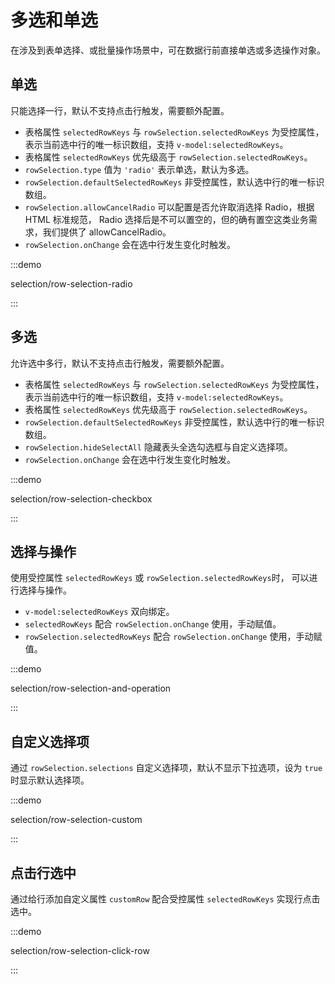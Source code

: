 # 多选和单选

在涉及到表单选择、或批量操作场景中，可在数据行前直接单选或多选操作对象。

## 单选

只能选择一行，默认不支持点击行触发，需要额外配置。

- 表格属性 `selectedRowKeys` 与 `rowSelection.selectedRowKeys` 为受控属性，表示当前选中行的唯一标识数组，支持 `v-model:selectedRowKeys`。
- 表格属性 `selectedRowKeys` 优先级高于 `rowSelection.selectedRowKeys`。
- `rowSelection.type` 值为 `'radio'` 表示单选，默认为多选。
- `rowSelection.defaultSelectedRowKeys` 非受控属性，默认选中行的唯一标识数组。
- `rowSelection.allowCancelRadio` 可以配置是否允许取消选择 Radio，根据 HTML 标准规范， Radio 选择后是不可以置空的，但的确有置空这类业务需求，我们提供了 allowCancelRadio。
- `rowSelection.onChange` 会在选中行发生变化时触发。

:::demo

selection/row-selection-radio

:::

## 多选

允许选中多行，默认不支持点击行触发，需要额外配置。

- 表格属性 `selectedRowKeys` 与 `rowSelection.selectedRowKeys` 为受控属性，表示当前选中行的唯一标识数组，支持 `v-model:selectedRowKeys`。
- 表格属性 `selectedRowKeys` 优先级高于 `rowSelection.selectedRowKeys`。
- `rowSelection.defaultSelectedRowKeys` 非受控属性，默认选中行的唯一标识数组。
- `rowSelection.hideSelectAll` 隐藏表头全选勾选框与自定义选择项。
- `rowSelection.onChange` 会在选中行发生变化时触发。

:::demo

selection/row-selection-checkbox

:::

## 选择与操作

使用受控属性 `selectedRowKeys` 或 `rowSelection.selectedRowKeys`时， 可以进行选择与操作。

- `v-model:selectedRowKeys` 双向绑定。
- `selectedRowKeys` 配合 `rowSelection.onChange` 使用，手动赋值。
- `rowSelection.selectedRowKeys` 配合 `rowSelection.onChange` 使用，手动赋值。

:::demo

selection/row-selection-and-operation

:::

## 自定义选择项

通过 `rowSelection.selections` 自定义选择项，默认不显示下拉选项，设为 `true` 时显示默认选择项。

:::demo

selection/row-selection-custom

:::

## 点击行选中

通过给行添加自定义属性 `customRow` 配合受控属性 `selectedRowKeys` 实现行点击选中。

:::demo

selection/row-selection-click-row

:::

